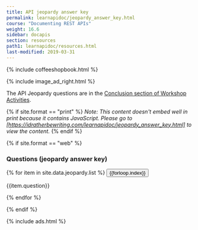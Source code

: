 ```yaml
---
title: API jeopardy answer key
permalink: learnapidoc/jeopardy_answer_key.html
course: "Documenting REST APIs"
weight: 16.6
sidebar: docapis
section: resources
path1: learnapidoc/resources.html
last-modified: 2019-03-31
---
```


{% include coffeeshopbook.html %}

{% include image_ad_right.html %}

The API Jeopardy questions are in the [Conclusion section of Workshop Activities](workshop.html#conclusion).

{% if site.format == "print" %}
*Note: This content doesn't embed well in print because it contains JavaScript. Please go to [https://idratherbewriting.com/learnapidoc/jeopardy_answer_key.html] to view the content.*
{% endif %}

{% if site.format == "web" %}

### Questions (jeopardy answer key)

{% for item in site.data.jeopardy.list %}
<button type="button" class="btn btn-danger" data-toggle="collapse" data-target="#q{{forloop.index}}">{{forloop.index}}</button>

<div id="q{{forloop.index}}" class="collapse">
<p>{{item.question}}</p>
</div>
{% endfor %}

{% endif %}

{% include ads.html %}
